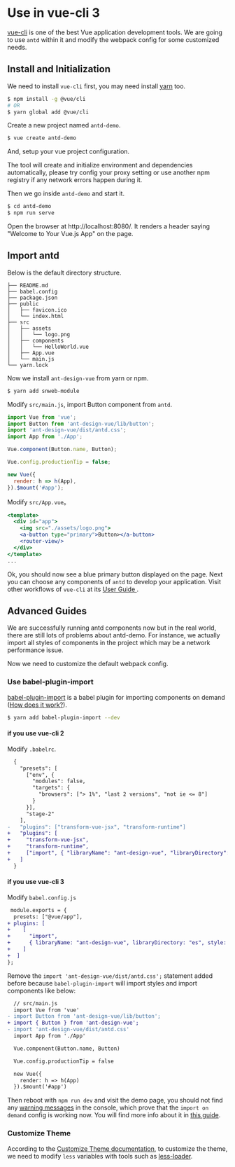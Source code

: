# Use in vue-cli 3

[vue-cli](https://github.com/vuejs/vue-cli) is one of the best Vue application development tools. We are going to use `antd` within it and modify the webpack config for some customized needs.

## Install and Initialization

We need to install `vue-cli` first, you may need install [yarn](https://github.com/yarnpkg/yarn/) too.

```bash
$ npm install -g @vue/cli
# OR
$ yarn global add @vue/cli
```

Create a new project named `antd-demo`.

```bash
$ vue create antd-demo
```

And, setup your vue project configuration.

The tool will create and initialize environment and dependencies automatically, please try config your proxy setting or use another npm registry if any network errors happen during it.

Then we go inside `antd-demo` and start it.

```bash
$ cd antd-demo
$ npm run serve
```

Open the browser at http://localhost:8080/. It renders a header saying "Welcome to Your Vue.js App" on the page.

## Import antd

Below is the default directory structure.

```
├── README.md
├── babel.config
├── package.json
├── public
│   ├── favicon.ico
│   └── index.html
├── src
│   ├── assets
│   │   └── logo.png
│   ├── components
│   │   └── HelloWorld.vue
│   ├── App.vue
│   └── main.js
└── yarn.lock
```

Now we install `ant-design-vue` from yarn or npm.

```bash
$ yarn add snweb-module
```

Modify `src/main.js`, import Button component from `antd`.

```jsx
import Vue from 'vue';
import Button from 'ant-design-vue/lib/button';
import 'ant-design-vue/dist/antd.css';
import App from './App';

Vue.component(Button.name, Button);

Vue.config.productionTip = false;

new Vue({
  render: h => h(App),
}).$mount('#app');
```

Modify `src/App.vue`。

```jsx
<template>
  <div id="app">
    <img src="./assets/logo.png">
    <a-button type="primary">Button></a-button>
    <router-view/>
  </div>
</template>
...
```

Ok, you should now see a blue primary button displayed on the page. Next you can choose any components of `antd` to develop your application. Visit other workflows of `vue-cli` at its [User Guide ](https://github.com/vuejs/vue-cli/blob/master/README.md).

## Advanced Guides

We are successfully running antd components now but in the real world, there are still lots of problems about antd-demo. For instance, we actually import all styles of components in the project which may be a network performance issue.

Now we need to customize the default webpack config.

### Use babel-plugin-import

[babel-plugin-import](https://github.com/ant-design/babel-plugin-import) is a babel plugin for importing components on demand ([How does it work?](/docs/vue/getting-started/#Import-on-Demand)).

```bash
$ yarn add babel-plugin-import --dev
```

#### if you use vue-cli 2

Modify `.babelrc`.

```diff
  {
    "presets": [
      ["env", {
        "modules": false,
        "targets": {
          "browsers": ["> 1%", "last 2 versions", "not ie <= 8"]
        }
      }],
      "stage-2"
    ],
-   "plugins": ["transform-vue-jsx", "transform-runtime"]
+   "plugins": [
+     "transform-vue-jsx",
+     "transform-runtime",
+     ["import", { "libraryName": "ant-design-vue", "libraryDirectory": "es", "style": "css" }]
+   ]
  }
```

#### if you use vue-cli 3

Modify `babel.config.js`

```diff
 module.exports = {
  presets: ["@vue/app"],
+ plugins: [
+    [
+      "import",
+      { libraryName: "ant-design-vue", libraryDirectory: "es", style: true }
+    ]
+  ]
};
```

Remove the `import 'ant-design-vue/dist/antd.css';` statement added before because `babel-plugin-import` will import styles and import components like below:

```diff
  // src/main.js
  import Vue from 'vue'
- import Button from 'ant-design-vue/lib/button';
+ import { Button } from 'ant-design-vue';
- import 'ant-design-vue/dist/antd.css'
  import App from './App'

  Vue.component(Button.name, Button)

  Vue.config.productionTip = false

  new Vue({
    render: h => h(App)
  }).$mount('#app')
```

Then reboot with `npm run dev` and visit the demo page, you should not find any [warning messages](https://zos.alipayobjects.com/rmsportal/vgcHJRVZFmPjAawwVoXK.png) in the console, which prove that the `import on demand` config is working now. You will find more info about it in [this guide](/docs/vue/getting-started/#Import-on-Demand).

### Customize Theme

According to the [Customize Theme documentation](/docs/vue/customize-theme), to customize the theme, we need to modify `less` variables with tools such as [less-loader](https://github.com/webpack/less-loader).
